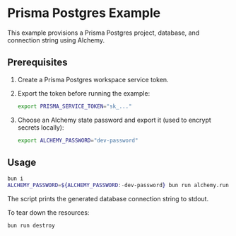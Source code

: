 # Prisma Postgres Example

This example provisions a Prisma Postgres project, database, and connection string using Alchemy.

## Prerequisites

1. Create a Prisma Postgres workspace service token.
2. Export the token before running the example:

   ```bash
   export PRISMA_SERVICE_TOKEN="sk_..."
   ```

3. Choose an Alchemy state password and export it (used to encrypt secrets locally):

   ```bash
   export ALCHEMY_PASSWORD="dev-password"
   ```

## Usage

```bash
bun i
ALCHEMY_PASSWORD=${ALCHEMY_PASSWORD:-dev-password} bun run alchemy.run.ts
```

The script prints the generated database connection string to stdout.

To tear down the resources:

```bash
bun run destroy
```
